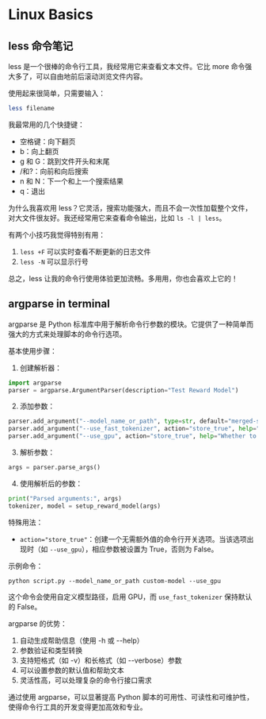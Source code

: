 # Linux Basics

## less 命令笔记

less 是一个很棒的命令行工具，我经常用它来查看文本文件。它比 more 命令强大多了，可以自由地前后滚动浏览文件内容。

使用起来很简单，只需要输入：

```bash
less filename
``` 

我最常用的几个快捷键：

- 空格键：向下翻页
- b：向上翻页
- g 和 G：跳到文件开头和末尾
- /和?：向前和向后搜索
- n 和 N：下一个和上一个搜索结果
- q：退出

为什么我喜欢用
less？它灵活，搜索功能强大，而且不会一次性加载整个文件，对大文件很友好。我还经常用它来查看命令输出，比如 `ls -l | less`。

有两个小技巧我觉得特别有用：

1. `less +F` 可以实时查看不断更新的日志文件
2. `less -N` 可以显示行号

总之，less 让我的命令行使用体验更加流畅。多用用，你也会喜欢上它的！

## argparse in terminal


argparse 是 Python 标准库中用于解析命令行参数的模块。它提供了一种简单而强大的方式来处理脚本的命令行选项。

基本使用步骤：

1. 创建解析器：
```python
import argparse
parser = argparse.ArgumentParser(description="Test Reward Model")
```

2. 添加参数：
```python
parser.add_argument("--model_name_or_path", type=str, default="merged-sft", help="Path to pretrained model")
parser.add_argument("--use_fast_tokenizer", action="store_true", help="Whether to use fast tokenizer")
parser.add_argument("--use_gpu", action="store_true", help="Whether to use GPU")
```

3. 解析参数：
```python
args = parser.parse_args()
```

4. 使用解析后的参数：
```python
print("Parsed arguments:", args)
tokenizer, model = setup_reward_model(args)
```

特殊用法：
- `action="store_true"`：创建一个无需额外值的命令行开关选项。当该选项出现时（如 `--use_gpu`），相应参数被设置为 True，否则为 False。

示例命令：
```
python script.py --model_name_or_path custom-model --use_gpu
```
这个命令会使用自定义模型路径，启用 GPU，而 `use_fast_tokenizer` 保持默认的 False。

argparse 的优势：
1. 自动生成帮助信息（使用 -h 或 --help）
2. 参数验证和类型转换
3. 支持短格式（如 -v）和长格式（如 --verbose）参数
4. 可以设置参数的默认值和帮助文本
5. 灵活性高，可以处理复杂的命令行接口需求

通过使用 argparse，可以显著提高 Python 脚本的可用性、可读性和可维护性，使得命令行工具的开发变得更加高效和专业。
